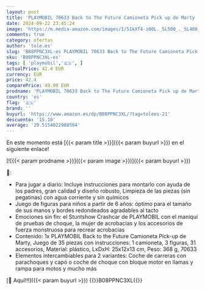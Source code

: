 ```yaml
---
layout: post
title: 'PLAYMOBIL 70633 Back to The Future Camioneta Pick up de Marty  A Partir de 5 años  Multicolor'
date: 2024-09-22 23:45:24
image: 'https://m.media-amazon.com/images/I/51kXT4-i00L._SL500_._SL400_.jpg'
comments: true
category: ofertas
author: 'tole.es'
slug: 'B08PPNC3XL-es PLAYMOBIL 70633 Back to The Future Camioneta Pick up de...'
sku: 'B08PPNC3XL-es'
tags: [ 'playmobil','🇪🇸', ]
actualPrice: 42.4 EUR
currency: EUR
price: 42.4
comparePrice: 49.99 EUR
prodname: 'PLAYMOBIL 70633 Back to The Future Camioneta Pick up de Marty  A Partir de 5 años  Multicolor'
country: 'es'
flag: '🇪🇸'
brand: ''
buyurl: 'https://www.amazon.es/dp/B08PPNC3XL/?tag=tolees-21'
descuento: '15.18'
average: '29.5154022988504'
---
```


En este momento está [{{< param title >}}]({{< param buyurl >}}) en el siguiente enlace!

[![{{< param prodname >}}]({{< param image >}})]({{< param buyurl >}})

🔎:

- Para jugar a diario: Incluye instrucciones para montarlo con ayuda de los padres, gran calidad y diseño robusto, Limpieza de las piezas (sin pegatinas) con agua corriente y sin químicos
- Juego de figuras para niños a partir de 6 años: óptimo para el tamaño de sus manos y bordes redondeados agradables al tacto
- Emociones sin fin: el Stuntshow Crashcar de PLAYMOBIL con el maniquí de pruebas de choque, la mujer de acrobacias y los accesorios de fuerza monstruosa para recrear acrobacias
- Contenido: 1x PLAYMOBIL Back to the Future Camioneta Pick-up de Marty, Juego de 35 piezas con instrucciones: 1 camioneta, 3 figuras, 31 accesorios, Material: plástico, LxDxH: 25x12x13 cm, Peso: 368 g, 70633
- Elementos intercambiables para 2 variantes: Coche de carreras con parachoques y capó o coche de choque con bloque motor en llamas y rampa para motos y mucho más

[🛒 Aquí!!!]({{< param buyurl >}})
{{<world>}}B08PPNC3XL{{</world>}}

